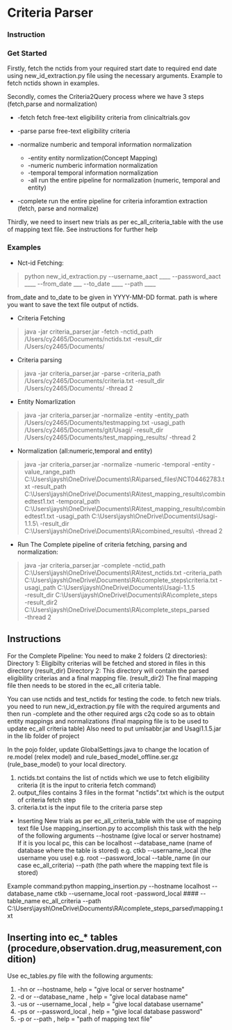 # Criteria Parser
### Instruction 

### Get Started
Firstly, fetch the nctids from your required start date to required end date using new_id_extraction.py file using the necessary arguments. 
Example to fetch nctids shown in examples.

Secondly, comes the Criteria2Query process where we have 3 steps (fetch,parse and normalization)  

- -fetch	fetch free-text eligibility criteria from clinicaltrials.gov
- -parse	parse free-text eligibility criteria
- -normalize	numberic and temporal information normalization
	- 	-entity	entity normlization(Concept Mapping)
	- 	-numeric	numberic information normalization
	- 	-temporal	temporal information normalization
	- -all	run the entire pipeline for normalization (numeric, temporal and entity)
	
- -complete	run the entire pipeline for criteria inforamtion extraction (fetch, parse and normalize)

Thirdly, we need to insert new trials as per ec_all_criteria_table with the use of mapping text file. See instructions for further help

### Examples
- Nct-id Fetching:
> python new_id_extraction.py --username_aact ____ --password_aact ____ --from_date ___ --to_date ____ --path ____

from_date and to_date to be given in YYYY-MM-DD format. path is where you want to save the text file output of nctids.

- Criteria Fetching
> java -jar criteria_parser.jar -fetch -nctid_path /Users/cy2465/Documents/nctids.txt -result_dir /Users/cy2465/Documents/

- Criteria parsing
> java -jar criteria_parser.jar -parse -criteria_path /Users/cy2465/Documents/criteria.txt -result_dir /Users/cy2465/Documents/ -thread 2
	
- Entity Nomarlization
> java -jar criteria_parser.jar -normalize -entity -entity_path /Users/cy2465/Documents/testmapping.txt -usagi_path /Users/cy2465/Documents/git/Usagi/ -result_dir /Users/cy2465/Documents/test_mapping_results/ -thread 2

- Normalization (all:numeric,temporal and entity)
> java -jar criteria_parser.jar -normalize -numeric -temporal -entity -value_range_path C:\Users\jaysh\OneDrive\Documents\RA\parsed_files\NCT04462783.txt -result_path C:\Users\jaysh\OneDrive\Documents\RA\test_mapping_results\combinedtest1.txt -temporal_path C:\Users\jaysh\OneDrive\Documents\RA\test_mapping_results\combinedtest1.txt -usagi_path C:\Users\jaysh\OneDrive\Documents\Usagi-1.1.5\ -result_dir C:\Users\jaysh\OneDrive\Documents\RA\combined_results\ -thread 2


- Run The Complete pipeline of criteria fetching, parsing and normalization:
> java -jar criteria_parser.jar -complete -nctid_path
C:\Users\jaysh\OneDrive\Documents\RA\test_nctids.txt
-criteria_path
C:\Users\jaysh\OneDrive\Documents\RA\complete_steps\criteria.txt
-usagi_path
C:\Users\jaysh\OneDrive\Documents\Usagi-1.1.5\
-result_dir
C:\Users\jaysh\OneDrive\Documents\RA\complete_steps\
-result_dir2
C:\Users\jaysh\OneDrive\Documents\RA\complete_steps_parsed\
-thread
2

## Instructions
For the Complete Pipeline:
You need to make 2 folders (2 directories):
Directory 1: Eligibilty criterias will be fetched and stored in files in this directory (result_dir)
Directory 2: This directory will contain the parsed eligibility criterias and a final mapping file. (result_dir2)
The final mapping file then needs to be stored in the ec_all criteria table.

You can use nctids and test_nctids for testing the code. to fetch new trials. you need to run new_id_extraction.py file with the required arguments and
then run -complete and the other required args c2q code so as to obtain entity mappings and normalizations (final mapping file is to be used to update ec_all criteria table)
Also need to put umlsabbr.jar and Usagi1.1.5.jar in the lib folder of project

In the pojo folder, update GlobalSettings.java to change the location of re.model (relex model) and rule_based_model_offline.ser.gz (rule_base_model) to your local directory.

1. nctids.txt contains the list of nctids which we use to fetch eligibility criteria (it is the input to criteria fetch command)
2. output_files contains 3 files in the format "nctids".txt which is the output of criteria fetch step
3. criteria.txt is the input file to the criteria parse step

- Inserting New trials as per ec_all_criteria_table with the use of mapping text file
Use mapping_insertion.py to accomplish this task with the help of the following arguments
--hostname (give local or server hostname) If it is you local pc, this can be localhost
--database_name (name of database where the table is stored) e.g. ctkb
--username_local (the username you use) e.g. root
--password_local 
--table_name (in our case ec_all_criteria)
--path (the path where the mapping text file is stored)

Example command:python mapping_insertion.py --hostname localhost --database_name ctkb --username_local root -password_local #### --table_name ec_all_criteria --path C:\Users\jaysh\OneDrive\Documents\RA\complete_steps_parsed\mapping.txt

## Inserting into ec_* tables (procedure,observation.drug,measurement,condition)
Use ec_tables.py file with the following arguments:
1. -hn or  --hostname, help = "give local or server hostname"
2. -d or  --database_name , help = "give local database name"
 3. -us or --username_local , help = "give local database username"
4. -ps or --password_local , help = "give local database password"
5. -p or --path , help = "path of mapping text file"
